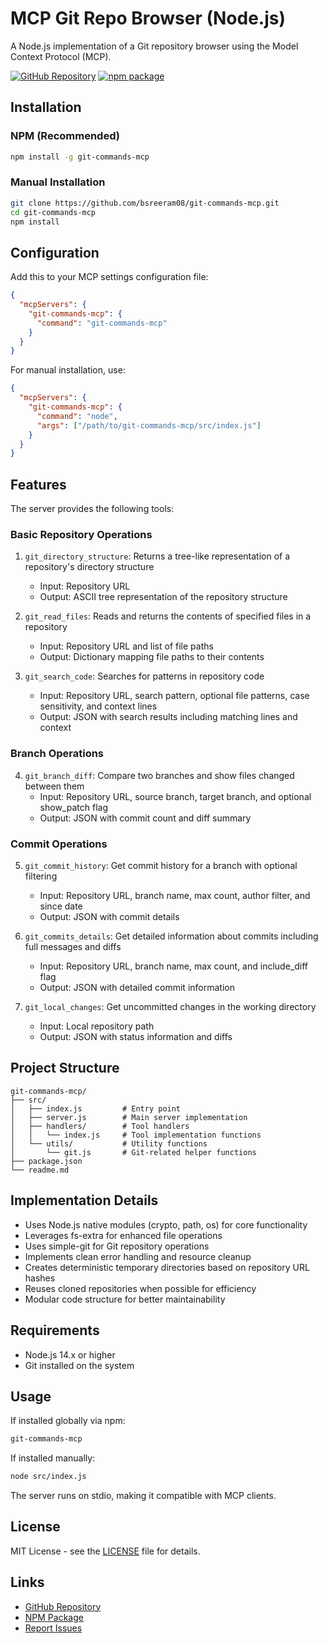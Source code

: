 # MCP Git Repo Browser (Node.js)

A Node.js implementation of a Git repository browser using the Model Context Protocol (MCP).

[![GitHub Repository](https://img.shields.io/badge/GitHub-Repository-blue.svg)](https://github.com/bsreeram08/git-commands-mcp)
[![npm package](https://img.shields.io/npm/v/git-commands-mcp.svg)](https://www.npmjs.com/package/git-commands-mcp)

## Installation

### NPM (Recommended)

```bash
npm install -g git-commands-mcp
```

### Manual Installation

```bash
git clone https://github.com/bsreeram08/git-commands-mcp.git
cd git-commands-mcp
npm install
```

## Configuration

Add this to your MCP settings configuration file:

```json
{
  "mcpServers": {
    "git-commands-mcp": {
      "command": "git-commands-mcp"
    }
  }
}
```

For manual installation, use:

```json
{
  "mcpServers": {
    "git-commands-mcp": {
      "command": "node",
      "args": ["/path/to/git-commands-mcp/src/index.js"]
    }
  }
}
```

## Features

The server provides the following tools:

### Basic Repository Operations

1. `git_directory_structure`: Returns a tree-like representation of a repository's directory structure

   - Input: Repository URL
   - Output: ASCII tree representation of the repository structure

2. `git_read_files`: Reads and returns the contents of specified files in a repository

   - Input: Repository URL and list of file paths
   - Output: Dictionary mapping file paths to their contents

3. `git_search_code`: Searches for patterns in repository code
   - Input: Repository URL, search pattern, optional file patterns, case sensitivity, and context lines
   - Output: JSON with search results including matching lines and context

### Branch Operations

4. `git_branch_diff`: Compare two branches and show files changed between them
   - Input: Repository URL, source branch, target branch, and optional show_patch flag
   - Output: JSON with commit count and diff summary

### Commit Operations

5. `git_commit_history`: Get commit history for a branch with optional filtering

   - Input: Repository URL, branch name, max count, author filter, and since date
   - Output: JSON with commit details

6. `git_commits_details`: Get detailed information about commits including full messages and diffs

   - Input: Repository URL, branch name, max count, and include_diff flag
   - Output: JSON with detailed commit information

7. `git_local_changes`: Get uncommitted changes in the working directory
   - Input: Local repository path
   - Output: JSON with status information and diffs

## Project Structure

```
git-commands-mcp/
├── src/
│   ├── index.js         # Entry point
│   ├── server.js        # Main server implementation
│   ├── handlers/        # Tool handlers
│   │   └── index.js     # Tool implementation functions
│   └── utils/           # Utility functions
│       └── git.js       # Git-related helper functions
├── package.json
└── readme.md
```

## Implementation Details

- Uses Node.js native modules (crypto, path, os) for core functionality
- Leverages fs-extra for enhanced file operations
- Uses simple-git for Git repository operations
- Implements clean error handling and resource cleanup
- Creates deterministic temporary directories based on repository URL hashes
- Reuses cloned repositories when possible for efficiency
- Modular code structure for better maintainability

## Requirements

- Node.js 14.x or higher
- Git installed on the system

## Usage

If installed globally via npm:

```bash
git-commands-mcp
```

If installed manually:

```bash
node src/index.js
```

The server runs on stdio, making it compatible with MCP clients.

## License

MIT License - see the [LICENSE](LICENSE) file for details.

## Links

- [GitHub Repository](https://github.com/bsreeram08/git-commands-mcp)
- [NPM Package](https://www.npmjs.com/package/git-commands-mcp)
- [Report Issues](https://github.com/bsreeram08/git-commands-mcp/issues)
